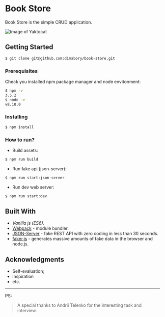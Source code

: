 # Book Store 
Book Store is the simple CRUD application.

![Image of Yaktocat](https://i.imgur.com/qPzW6Dc.jpg)

## Getting Started

```bash
$ git clone git@github.com:dimabory/book-store.git
```

### Prerequisites
Check you installed npm package manager and node envitonment:
```bash
$ npm -v
3.5.2
$ node -v
v8.10.0

```

### Installing
```bash
$ npm install
```

### How to run?
- Build assets:
```bash
$ npm run build
```
- Run fake api (json-server):
```bash
$ npm run start:json-server
```
- Run dev web server:
```bash
$ npm run start:dev
```

## Built With

* *Vanilla js (ES6)*.
* [Webpack](https://webpack.js.org/) - module bundler.
* [JSON-Server](https://github.com/typicode/json-server) - fake REST API with zero coding in less than 30 seconds.
* [faker.js](https://github.com/marak/Faker.js/) - generates massive amounts of fake data in the browser and node.js.

## Acknowledgments

* Self-evaluation;
* inspiration
* etc.

---
PS:
> A special thanks to Andrii Telenko for the interesting task and interview.
